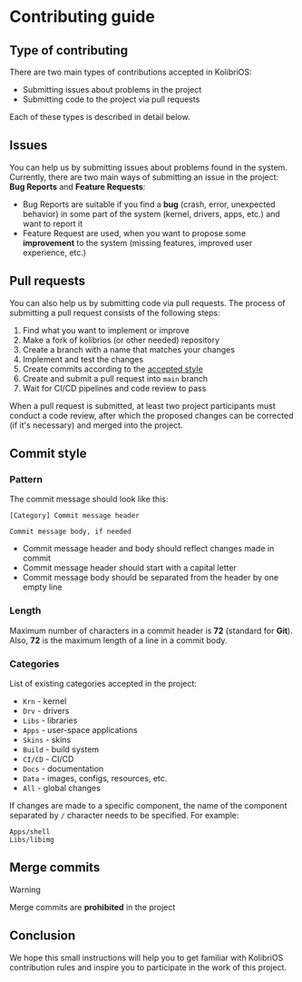 # Contributing guide

## Type of contributing

There are two main types of contributions accepted in KolibriOS:

- Submitting issues about problems in the project
- Submitting code to the project via pull requests

Each of these types is described in detail below.

## Issues

You can help us by submitting issues about problems found in the system. Currently, there are two main ways of submitting an issue in the project: **Bug Reports** and **Feature Requests**:

- Bug Reports are suitable if you find a **bug** (crash, error, unexpected behavior) in some part of the system (kernel, drivers, apps, etc.) and want to report it
- Feature Request are used, when you want to propose some **improvement** to the system (missing features, improved  user experience, etc.)

## Pull requests

You can also help us by submitting code via pull requests. The process of submitting a pull request consists of the following steps:

1. Find what you want to implement or improve
2. Make a fork of kolibrios (or other needed) repository
3. Create a branch with a name that matches your changes
4. Implement and test the changes
5. Create commits according to the [accepted style](#commit-style)
6. Create and submit a pull request into `main` branch
7. Wait for CI/CD pipelines and code review to pass

When a pull request is submitted, at least two project participants must conduct a code review, after which the proposed changes can be corrected (if it's necessary) and merged into the project.

## Commit style

### Pattern

The commit message should look like this:

```test
[Category] Commit message header

Commit message body, if needed
```

- Commit message header and body should reflect changes made in commit
- Commit message header should start with a capital letter
- Commit message body should be separated from the header by one empty line

### Length

Maximum number of characters in a commit header is **72** (standard for **Git**). Also, **72** is the maximum length of a line in a commit body.

### Categories

List of existing categories accepted in the project:

- `Krn` - kernel
- `Drv` - drivers
- `Libs` - libraries
- `Apps` - user-space applications
- `Skins` - skins
- `Build` - build system
- `CI/CD` - CI/CD
- `Docs` - documentation
- `Data` - images, configs, resources, etc.
- `All` - global changes

If changes are made to a specific component, the name of the component separated by `/` character needs to be specified. For example:

```text
Apps/shell
Libs/libimg
```

## Merge commits

> [!WARNING]
> Merge commits are **prohibited** in the project

## Conclusion

We hope this small instructions will help you to get familiar  with KolibriOS contribution rules and inspire you to participate in the work of this project.
